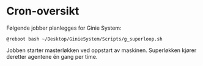 # Cron-oversikt

Følgende jobber planlegges for Ginie System:

```
@reboot bash ~/Desktop/GinieSystem/Scripts/g_superloop.sh
```

Jobben starter masterløkken ved oppstart av maskinen. Superløkken kjører deretter agentene én gang per time.
